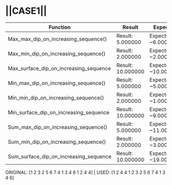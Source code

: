 # ||CASE1||
Function | Result | Expected
---|---|---
|Max_max_dip_on_increasing_sequence()| Result: 5.000000| Expected: ~6.000000
|Max_min_dip_on_increasing_sequence()| Result: 2.000000| Expected: ~2.000000
|Max_surface_dip_on_increasing_sequence| Result: 10.000000| Expected: ~10.000000
|Min_max_dip_on_increasing_sequence()| Result: 5.000000| Expected: ~5.000000
|Min_min_dip_on_increasing_sequence()| Result: 2.000000| Expected: ~1.000000
|Min_surface_dip_on_increasing_sequence| Result: 10.000000| Expected: ~9.000000
|Sum_max_dip_on_increasing_sequence()| Result: 5.000000| Expected: ~11.000000
|Sum_min_dip_on_increasing_sequence()| Result: 2.000000| Expected: ~3.000000
|Sum_surface_dip_on_increasing_sequence| Result: 10.000000| Expected: ~19.000000

ORIGINAL: [1 2 3 2 5 6 7 4 1 3 4 6 1 2 4 4] | USED: [1 2 4 4 1 2 3 2 5 6 7 4 1 3 4 6]